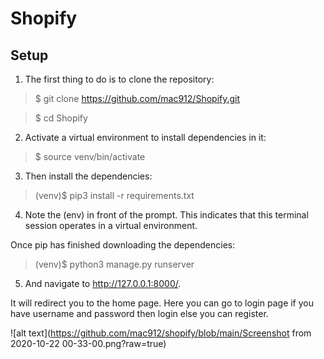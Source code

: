 # Shopify

## Setup

1. The first thing to do is to clone the repository:
> $ git clone https://github.com/mac912/Shopify.git

> $ cd Shopify

2. Activate a virtual environment to install dependencies in it:
> $ source venv/bin/activate

3. Then install the dependencies:
> (venv)$ pip3 install -r requirements.txt

4. Note the (env) in front of the prompt. This indicates that this terminal session operates in a virtual environment.

Once pip has finished downloading the dependencies:
> (venv)$ python3 manage.py runserver

5. And navigate to http://127.0.0.1:8000/.

It will redirect you to the home page. Here you can go to login page if you have username and password then login else you can register.

![alt text](https://github.com/mac912/shopify/blob/main/Screenshot from 2020-10-22 00-33-00.png?raw=true)
